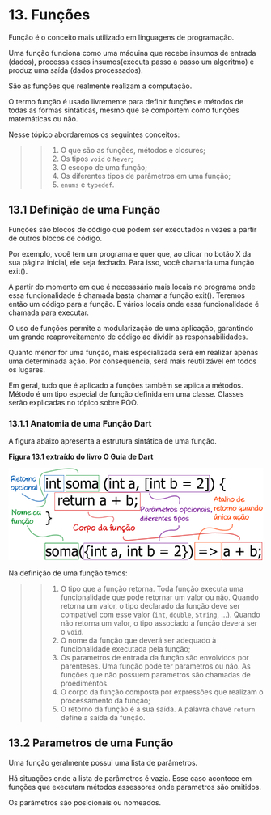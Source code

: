 # 13. Funções #
>
Função é o conceito mais utilizado em linguagens de programação. 
>
>
Uma função funciona como uma máquina que recebe insumos de entrada (dados), processa 
esses insumos(executa passo a passo um algoritmo) e produz uma saída (dados processados).
>
>
São as funções que realmente realizam a computação.  
>
>
 O termo função é usado livremente para definir funções e métodos de todas as 
 formas sintáticas, mesmo que se comportem como funções matemáticas ou não.
>
>
Nesse tópico abordaremos os seguintes conceitos:
>
>>1. O que são as funções, métodos e closures;
>>2. Os tipos `void` e `Never`;
>>3. O escopo de uma função;
>>4. Os diferentes tipos de parâmetros em uma função;
>>5. `enums` e `typedef`.
>

## 13.1 Definição de uma Função ##
>
Funções são blocos de código que podem ser executados `n` vezes a partir de outros
blocos de código. 
>
Por exemplo, você tem um programa e quer que, ao clicar no botão X da sua página 
inicial, ele seja fechado. Para isso, você chamaria uma função exit(). 
>
A partir do momento em que é necesssário mais locais no programa onde essa funcionalidade é 
chamada basta chamar a função exit(). Teremos então um código para a função. E vários locais onde 
essa funcionalidade é chamada para executar.
>
>
O uso de funções permite a modularização de uma aplicação, garantindo um grande 
reaproveitamento de código ao dividir as responsabilidades. 
>
>
Quanto menor for uma função, mais especializada será em realizar apenas uma 
determinada ação. Por consequencia, será mais reutilizável em todos os lugares.
>
>
Em geral, tudo que é aplicado a funções também se aplica a métodos. Método é um 
tipo especial de função definida em uma classe. Classes serão explicadas no tópico sobre 
POO.
>
### 13.1.1 Anatomia de uma Função Dart ###
>
A figura abaixo apresenta a estrutura sintática de uma função.
>
**Figura 13.1 extraído do livro O Guia de Dart**
>
![Estrutura de uma função.](/98-figuras/13-funcoes/estrutura_funcao.png "Estrura de uma função.")
>
>
Na definição de uma função temos:
>
>> 1. O tipo que a função retorna. Toda função executa uma funcionalidade que 
      pode retornar um valor ou não. Quando retorna um valor, o tipo declarado da
      função deve ser compatível com esse valor (`int`, `double`, `String`, ...). Quando 
      não retorna um valor, o tipo associado a função deverá ser o `void`. 
>> 2. O nome da função que deverá ser adequado à funcionalidade executada pela função;
>> 3. Os parametros de entrada da função são envolvidos por parenteses. Uma função pode ter parametros 
      ou não. As funções que não possuem parametros são chamadas de proedimentos. 
>> 4. O corpo da função composta por expressões que realizam o processamento da função;
>> 5. O retorno da função é a sua saída. A palavra chave `return` define a saída da
      função.
>

## 13.2 Parametros de uma Função ##
>
Uma função geralmente possui uma lista de parâmetros.
>
Há situações onde a lista de parâmetros é vazia. Esse caso acontece 
em funções que executam métodos assessores onde parametros são omitidos. 
>
>
Os parâmetros são posicionais ou nomeados.
>
>

>

